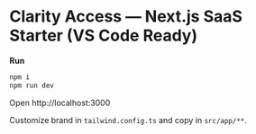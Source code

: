 # Clarity Access — Next.js SaaS Starter (VS Code Ready)

**Run**
```bash
npm i
npm run dev
```
Open http://localhost:3000

Customize brand in `tailwind.config.ts` and copy in `src/app/**`.
